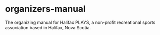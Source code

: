 # organizers-manual
The organizing manual for Halifax PLAYS, a non-profit recreational sports association based in Halifax, Nova Scotia.
